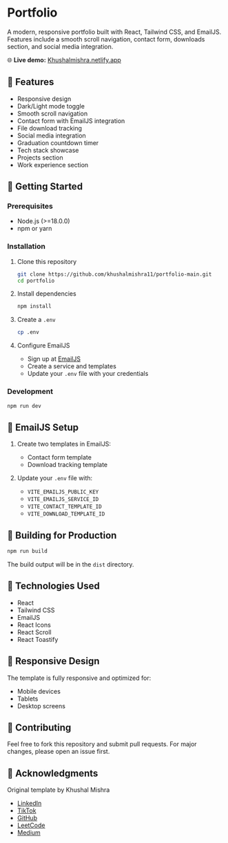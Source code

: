 # Portfolio

A modern, responsive portfolio built with React, Tailwind CSS, and EmailJS. Features include a smooth scroll navigation, contact form, downloads section, and social media integration.

🌐 **Live demo:** [Khushalmishra.netlify.app](https://khushalmishra.netlify.com)

## 🌟 Features

- Responsive design
- Dark/Light mode toggle
- Smooth scroll navigation
- Contact form with EmailJS integration
- File download tracking
- Social media integration
- Graduation countdown timer
- Tech stack showcase
- Projects section
- Work experience section

## 🚀 Getting Started

### Prerequisites

- Node.js (>=18.0.0)
- npm or yarn

### Installation

1. Clone this repository
   ```bash
   git clone https://github.com/khushalmishra11/portfolio-main.git
   cd portfolio
   ```

2. Install dependencies
   ```bash
   npm install
   ```

3. Create a `.env`
   ```bash
   cp .env
   ```

4. Configure EmailJS
   - Sign up at [EmailJS](https://www.emailjs.com/)
   - Create a service and templates
   - Update your `.env` file with your credentials

### Development

```bash
npm run dev
```


## 📧 EmailJS Setup

1. Create two templates in EmailJS:
   - Contact form template
   - Download tracking template

2. Update your `.env` file with:
   - `VITE_EMAILJS_PUBLIC_KEY`
   - `VITE_EMAILJS_SERVICE_ID`
   - `VITE_CONTACT_TEMPLATE_ID`
   - `VITE_DOWNLOAD_TEMPLATE_ID`

## 🎯 Building for Production

```bash
npm run build
```

The build output will be in the `dist` directory.

## 🔧 Technologies Used

- React
- Tailwind CSS
- EmailJS
- React Icons
- React Scroll
- React Toastify

## 📱 Responsive Design

The template is fully responsive and optimized for:
- Mobile devices
- Tablets
- Desktop screens

## 🤝 Contributing

Feel free to fork this repository and submit pull requests. For major changes, please open an issue first.

## 👏 Acknowledgments

Original template by Khushal Mishra
- [LinkedIn](https://www.linkedin.com/in/khushalmishra11/)
- [TikTok](https://x.com/khushal_mishra_)
- [GitHub](https://github.com/khushalmishra11)
- [LeetCode](https://leetcode.com/u/khushalmishra11)
- [Medium](https://medium.com/@khushalmishra11)
